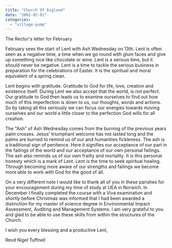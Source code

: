 ```yaml
---
title: "Church Of England"
date: "2002-02-01"
categories: 
  - "village-pump"
---
```


The Rector's letter for February

February sees the start of Lent with Ash Wednesday on 13th. Lent is often seen as a negative time, a time when we go round with glum faces and give up something nice like chocolate or wine. Lent is a serious time, but it should never be negative. Lent is a time to tackle the serious business in preparation for the celebrations of Easter. It is the spiritual and moral equivalent of a spring clean.

Lent begins with gratitude. Gratitude to God for life, love, creation and existence itself. During Lent we also accept that the world, is not perfect. Our gratitude to God then leads us to examine ourselves to find out how much of this imperfection is down to us, our thoughts, words and actions. So by taking all this seriously we can focus our energies towards moving ourselves and our world a little closer to the perfection God wills for all creation.

The "Ash" of Ash Wednesday comes from the burning of the previous years palm crosses. Jesus' triumphant welcome has not lasted long and the palms are burned to remind us of our and humanities fickleness. The ash is a traditional sign of penitence. Here it signifies our acceptance of our part in the failings of the world and our acceptance of our own personal failings. The ash also reminds us of our own frailty and mortality. It is this personal honesty which is a mark of Lent. Lent is the time to seek spiritual healing. Through becoming more aware of our strengths and failings we become more able to work with God for the good of all.

On a very different note I would like to thank all of you in these parishes for your encouragement during my time of study at UEA in Norwich. In December I finally completed the course with a Viva examination and shortly before Christmas was informed that I had been awarded a distinction for my master of science degree in Environmental Impact Assessment, Auditing and Management Systems. I am very grateful to you and glad to be able to use these skills from within the structures of the Church.

I wish you every blessing and a productive Lent,

Revd Nigel Tuffnell
